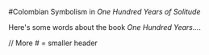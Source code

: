#Colombian Symbolism in _One Hundred Years of Solitude_

Here's some words about the book _One Hundred Years..._.

// More # = smaller header
